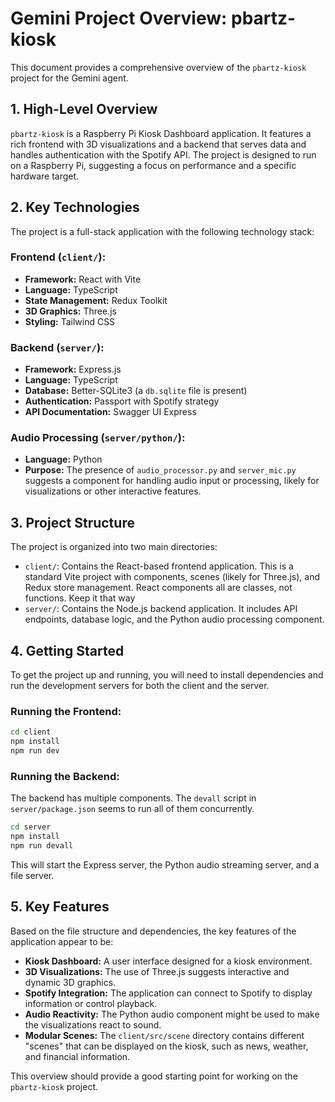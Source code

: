 # Gemini Project Overview: pbartz-kiosk

This document provides a comprehensive overview of the `pbartz-kiosk` project for the Gemini agent.

## 1. High-Level Overview

`pbartz-kiosk` is a Raspberry Pi Kiosk Dashboard application. It features a rich frontend with 3D visualizations and a backend that serves data and handles authentication with the Spotify API. The project is designed to run on a Raspberry Pi, suggesting a focus on performance and a specific hardware target.

## 2. Key Technologies

The project is a full-stack application with the following technology stack:

### Frontend (`client/`):

- **Framework:** React with Vite
- **Language:** TypeScript
- **State Management:** Redux Toolkit
- **3D Graphics:** Three.js
- **Styling:** Tailwind CSS

### Backend (`server/`):

- **Framework:** Express.js
- **Language:** TypeScript
- **Database:** Better-SQLite3 (a `db.sqlite` file is present)
- **Authentication:** Passport with Spotify strategy
- **API Documentation:** Swagger UI Express

### Audio Processing (`server/python/`):

- **Language:** Python
- **Purpose:** The presence of `audio_processor.py` and `server_mic.py` suggests a component for handling audio input or processing, likely for visualizations or other interactive features.

## 3. Project Structure

The project is organized into two main directories:

- `client/`: Contains the React-based frontend application. This is a standard Vite project with components, scenes (likely for Three.js), and Redux store management. React components all are classes, not functions. Keep it that way
- `server/`: Contains the Node.js backend application. It includes API endpoints, database logic, and the Python audio processing component.

## 4. Getting Started

To get the project up and running, you will need to install dependencies and run the development servers for both the client and the server.

### Running the Frontend:

```bash
cd client
npm install
npm run dev
```

### Running the Backend:

The backend has multiple components. The `devall` script in `server/package.json` seems to run all of them concurrently.

```bash
cd server
npm install
npm run devall
```

This will start the Express server, the Python audio streaming server, and a file server.

## 5. Key Features

Based on the file structure and dependencies, the key features of the application appear to be:

- **Kiosk Dashboard:** A user interface designed for a kiosk environment.
- **3D Visualizations:** The use of Three.js suggests interactive and dynamic 3D graphics.
- **Spotify Integration:** The application can connect to Spotify to display information or control playback.
- **Audio Reactivity:** The Python audio component might be used to make the visualizations react to sound.
- **Modular Scenes:** The `client/src/scene` directory contains different "scenes" that can be displayed on the kiosk, such as news, weather, and financial information.

This overview should provide a good starting point for working on the `pbartz-kiosk` project.
